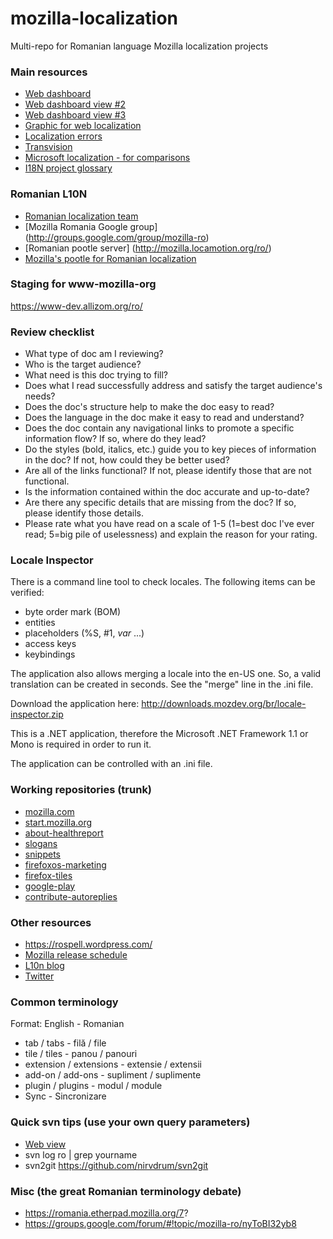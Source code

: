 # mozilla-localization
Multi-repo for Romanian language Mozilla localization projects

### Main resources

* [Web dashboard](https://l10n.mozilla-community.org/webdashboard/?locale=ro)
* [Web dashboard view #2](https://l10n.mozilla-community.org/~flod/webstatus/?locale=ro)
* [Web dashboard view #3](https://l10n.mozilla.org/teams/ro#webdashboard)
* [Graphic for web localization](https://l10n.mozilla-community.org/~pascalc/web_l10n_stats/?locale=ro)
* [Localization errors](https://l10n.mozilla-community.org/~pascalc/langchecker/?action=errors)
* [Transvision](https://transvision.mozfr.org)
* [Microsoft localization - for comparisons](https://www.microsoft.com/Language/en-US/Search.aspx?langID=ro-ro)
* [I18N project glossary](i18n.ro/Glosar)

### Romanian L10N
* [Romanian localization team](https://wiki.mozilla.org/L10n:Teams:ro)
* [Mozilla Romania Google group] (http://groups.google.com/group/mozilla-ro)
* [Romanian pootle server] (http://mozilla.locamotion.org/ro/)
* [Mozilla's pootle for Romanian localization](https://localize.mozilla.org/ro/)
 
### Staging for www-mozilla-org

https://www-dev.allizom.org/ro/

### Review checklist
* What type of doc am I reviewing?
* Who is the target audience?
* What need is this doc trying to fill?
* Does what I read successfully address and satisfy the target audience's needs?
* Does the doc's structure help to make the doc easy to read?
* Does the language in the doc make it easy to read and understand?
* Does the doc contain any navigational links to promote a specific information flow? If so, where do they lead?
* Do the styles (bold, italics, etc.) guide you to key pieces of information in the doc? If not, how could they be better used?
* Are all of the links functional? If not, please identify those that are not functional.
* Is the information contained within the doc accurate and up-to-date?
* Are there any specific details that are missing from the doc? If so, please identify those details.
* Please rate what you have read on a scale of 1-5 (1=best doc I've ever read; 5=big pile of uselessness) and explain the reason for your rating.
 
### Locale Inspector

There is a command line tool to check locales. The following items can be verified:
* byte order mark (BOM)
* entities
* placeholders (%S, #1, $var$ ...)
* access keys
* keybindings

The application also allows merging a locale into the en-US one. So, a valid translation can be created in seconds. See the "merge" line in the .ini file.

Download the application here: http://downloads.mozdev.org/br/locale-inspector.zip

This is a .NET application, therefore the Microsoft .NET Framework 1.1 or Mono is required in order to run it.

The application can be controlled with an .ini file.

### Working repositories (trunk)
* [mozilla.com](https://svn.mozilla.org/projects/mozilla.com/trunk/locales/ro/)
* [start.mozilla.org](https://svn.mozilla.org/projects/l10n-misc/trunk/fx36start/locale/ro/)
* [about-healthreport](https://svn.mozilla.org/projects/l10n-misc/trunk/firefoxhealthreport/locale/ro/)
* [slogans](https://svn.mozilla.org/projects/granary/slogans/ro/)
* [snippets](https://svn.mozilla.org/projects/l10n-misc/trunk/snippets/ro/)
* [firefoxos-marketing](https://svn.mozilla.org/projects/l10n-misc/trunk/firefoxos-marketing/ro/)
* [firefox-tiles](https://svn.mozilla.org/projects/l10n-misc/trunk/firefoxtiles/ro/)
* [google-play](https://svn.mozilla.org/projects/l10n-misc/trunk/googleplay/ro/)
* [contribute-autoreplies](https://svn.mozilla.org/projects/mozilla.com/trunk/locales/ro/)

### Other resources
* https://rospell.wordpress.com/
* [Mozilla release schedule](https://www.google.com/calendar/embed?src=bW96aWxsYS5jb21fZGJxODRhbnI5aTh0Y25taGFiYXRzdHY1Y29AZ3JvdXAuY2FsZW5kYXIuZ29vZ2xlLmNvbQ)
* [L10n blog](https://blog.mozilla.org/l10n/)
* [Twitter](https://twitter.com/mozilla_l10n)

### Common terminology

Format: English - Romanian

* tab / tabs - filă / file
* tile / tiles - panou / panouri
* extension / extensions - extensie / extensii
* add-on / add-ons - supliment / suplimente
* plugin / plugins - modul / module
* Sync - Sincronizare

### Quick svn tips (use your own query parameters)

* [Web view](https://viewvc.svn.mozilla.org/vc/?view=query&dir=&file=&file_match=exact&who=jobava&who_match=regex&comment=&comment_match=exact&querysort=date&hours=2&date=month&mindate=&maxdate=&limit_changes=100)
* svn log ro | grep yourname
* svn2git https://github.com/nirvdrum/svn2git

### Misc (the great Romanian terminology debate)

*  https://romania.etherpad.mozilla.org/7?
*  https://groups.google.com/forum/#!topic/mozilla-ro/nyToBI32yb8
